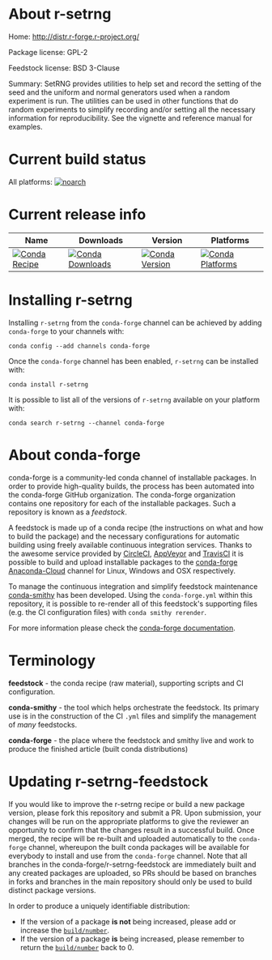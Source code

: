 About r-setrng
==============

Home: http://distr.r-forge.r-project.org/

Package license: GPL-2

Feedstock license: BSD 3-Clause

Summary: SetRNG provides utilities to help set and record the setting of the seed and the uniform and normal generators used when a random experiment is run. The utilities can be used in other functions  that do random experiments to simplify recording and/or setting all the  necessary information for reproducibility.  See the vignette and reference manual for examples.



Current build status
====================

All platforms:
[![noarch](https://img.shields.io/circleci/project/github/conda-forge/r-setrng-feedstock/master.svg?label=noarch)](https://circleci.com/gh/conda-forge/r-setrng-feedstock)

Current release info
====================

| Name | Downloads | Version | Platforms |
| --- | --- | --- | --- |
| [![Conda Recipe](https://img.shields.io/badge/recipe-r--setrng-green.svg)](https://anaconda.org/conda-forge/r-setrng) | [![Conda Downloads](https://img.shields.io/conda/dn/conda-forge/r-setrng.svg)](https://anaconda.org/conda-forge/r-setrng) | [![Conda Version](https://img.shields.io/conda/vn/conda-forge/r-setrng.svg)](https://anaconda.org/conda-forge/r-setrng) | [![Conda Platforms](https://img.shields.io/conda/pn/conda-forge/r-setrng.svg)](https://anaconda.org/conda-forge/r-setrng) |

Installing r-setrng
===================

Installing `r-setrng` from the `conda-forge` channel can be achieved by adding `conda-forge` to your channels with:

```
conda config --add channels conda-forge
```

Once the `conda-forge` channel has been enabled, `r-setrng` can be installed with:

```
conda install r-setrng
```

It is possible to list all of the versions of `r-setrng` available on your platform with:

```
conda search r-setrng --channel conda-forge
```


About conda-forge
=================

conda-forge is a community-led conda channel of installable packages.
In order to provide high-quality builds, the process has been automated into the
conda-forge GitHub organization. The conda-forge organization contains one repository
for each of the installable packages. Such a repository is known as a *feedstock*.

A feedstock is made up of a conda recipe (the instructions on what and how to build
the package) and the necessary configurations for automatic building using freely
available continuous integration services. Thanks to the awesome service provided by
[CircleCI](https://circleci.com/), [AppVeyor](https://www.appveyor.com/)
and [TravisCI](https://travis-ci.org/) it is possible to build and upload installable
packages to the [conda-forge](https://anaconda.org/conda-forge)
[Anaconda-Cloud](https://anaconda.org/) channel for Linux, Windows and OSX respectively.

To manage the continuous integration and simplify feedstock maintenance
[conda-smithy](https://github.com/conda-forge/conda-smithy) has been developed.
Using the ``conda-forge.yml`` within this repository, it is possible to re-render all of
this feedstock's supporting files (e.g. the CI configuration files) with ``conda smithy rerender``.

For more information please check the [conda-forge documentation](https://conda-forge.org/docs/).

Terminology
===========

**feedstock** - the conda recipe (raw material), supporting scripts and CI configuration.

**conda-smithy** - the tool which helps orchestrate the feedstock.
                   Its primary use is in the construction of the CI ``.yml`` files
                   and simplify the management of *many* feedstocks.

**conda-forge** - the place where the feedstock and smithy live and work to
                  produce the finished article (built conda distributions)


Updating r-setrng-feedstock
===========================

If you would like to improve the r-setrng recipe or build a new
package version, please fork this repository and submit a PR. Upon submission,
your changes will be run on the appropriate platforms to give the reviewer an
opportunity to confirm that the changes result in a successful build. Once
merged, the recipe will be re-built and uploaded automatically to the
`conda-forge` channel, whereupon the built conda packages will be available for
everybody to install and use from the `conda-forge` channel.
Note that all branches in the conda-forge/r-setrng-feedstock are
immediately built and any created packages are uploaded, so PRs should be based
on branches in forks and branches in the main repository should only be used to
build distinct package versions.

In order to produce a uniquely identifiable distribution:
 * If the version of a package **is not** being increased, please add or increase
   the [``build/number``](https://conda.io/docs/user-guide/tasks/build-packages/define-metadata.html#build-number-and-string).
 * If the version of a package **is** being increased, please remember to return
   the [``build/number``](https://conda.io/docs/user-guide/tasks/build-packages/define-metadata.html#build-number-and-string)
   back to 0.

